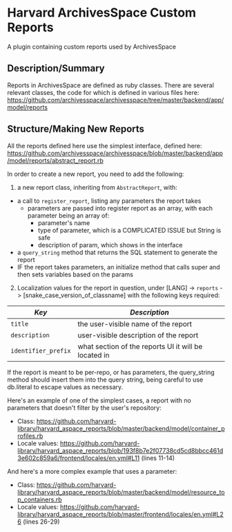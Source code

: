 # Harvard ArchivesSpace Custom Reports

A plugin containing custom reports used by ArchivesSpace

## Description/Summary

Reports in ArchivesSpace are defined as ruby classes.  There are several relevant classes, the code for which is defined in various files here: https://github.com/archivesspace/archivesspace/tree/master/backend/app/model/reports

## Structure/Making New Reports

All the reports defined here use the simplest interface, defined here: https://github.com/archivesspace/archivesspace/blob/master/backend/app/model/reports/abstract_report.rb

In order to create a new report, you need to add the following:

1. a new report class, inheriting from `AbstractReport`, with:
  - a call to `register_report`, listing any parameters the report takes
    - parameters are passed into register report as an array, with each parameter being an array of:
      - parameter's name
      - type of parameter, which is a COMPLICATED ISSUE but String is safe
      - description of param, which shows in the interface
  - a `query_string` method that returns the SQL statement to generate the report
  - IF the report takes parameters, an initialize method that calls super and then sets variables based on the params
  
2. Localization values for the report in question, under [LANG] -> `reports` -> [snake_case_version_of_classname] with the following keys required:

| *Key* | *Description* |
| --- | --- |
| `title` | the user-visible name of the report |
| `description` | user-visible description of the report |
| `identifier_prefix` | what section of the reports UI it will be located in |

If the report is meant to be per-repo, or has parameters, the query_string method should insert them into the query string, being careful to use db.literal to escape values as necessary. 

Here's an example of one of the simplest cases, a report with no parameters that doesn't filter by the user's repository:

- Class: https://github.com/harvard-library/harvard_aspace_reports/blob/master/backend/model/container_profiles.rb
- Locale values: https://github.com/harvard-library/harvard_aspace_reports/blob/193f8b7e2f07738cd5cd8bbcc461d3e602c859a6/frontend/locales/en.yml#L11 (lines 11-14)

And here's a more complex example that uses a parameter:

- Class: https://github.com/harvard-library/harvard_aspace_reports/blob/master/backend/model/resource_top_containers.rb
- Locale values: https://github.com/harvard-library/harvard_aspace_reports/blob/master/frontend/locales/en.yml#L26 (lines 26-29)
